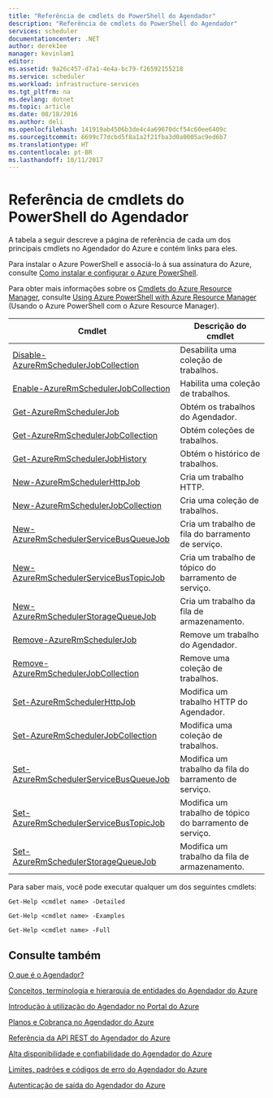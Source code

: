 ```yaml
---
title: "Referência de cmdlets do PowerShell do Agendador"
description: "Referência de cmdlets do PowerShell do Agendador"
services: scheduler
documentationcenter: .NET
author: derek1ee
manager: kevinlam1
editor: 
ms.assetid: 9a26c457-d7a1-4e4a-bc79-f26592155218
ms.service: scheduler
ms.workload: infrastructure-services
ms.tgt_pltfrm: na
ms.devlang: dotnet
ms.topic: article
ms.date: 08/18/2016
ms.author: deli
ms.openlocfilehash: 141919ab4506b3de4c4a69670dcf54c60ee6409c
ms.sourcegitcommit: 6699c77dcbd5f8a1a2f21fba3d0a0005ac9ed6b7
ms.translationtype: HT
ms.contentlocale: pt-BR
ms.lasthandoff: 10/11/2017
---
```

# <a name="scheduler-powershell-cmdlets-reference"></a>Referência de cmdlets do PowerShell do Agendador
A tabela a seguir descreve a página de referência de cada um dos principais cmdlets no Agendador do Azure e contém links para eles.

Para instalar o Azure PowerShell e associá-lo à sua assinatura do Azure, consulte [Como instalar e configurar o Azure PowerShell](/powershell/azure/overview). 

Para obter mais informações sobre os [Cmdlets do Azure Resource Manager](/powershell/azure/overview), consulte [Using Azure PowerShell with Azure Resource Manager](../powershell-azure-resource-manager.md) (Usando o Azure PowerShell com o Azure Resource Manager).

| Cmdlet | Descrição do cmdlet |
| --- | --- |
| [Disable-AzureRmSchedulerJobCollection](/powershell/module/azurerm.scheduler/disable-azurermschedulerjobcollection) |Desabilita uma coleção de trabalhos. |
| [Enable-AzureRmSchedulerJobCollection](/powershell/module/azurerm.scheduler/enable-azurermschedulerjobcollection) |Habilita uma coleção de trabalhos. |
| [Get-AzureRmSchedulerJob](/powershell/module/azurerm.scheduler/get-azurermschedulerjob) |Obtém os trabalhos do Agendador. |
| [Get-AzureRmSchedulerJobCollection](/powershell/module/azurerm.scheduler/get-azurermschedulerjobcollection) |Obtém coleções de trabalhos. |
| [Get-AzureRmSchedulerJobHistory](/powershell/module/azurerm.scheduler/get-azurermschedulerjobhistory) |Obtém o histórico de trabalhos. |
| [New-AzureRmSchedulerHttpJob](/powershell/module/azurerm.scheduler/new-azurermschedulerhttpjob) |Cria um trabalho HTTP. |
| [New-AzureRmSchedulerJobCollection](/powershell/module/azurerm.scheduler/new-azurermschedulerjobcollection) |Cria uma coleção de trabalhos. |
| [New-AzureRmSchedulerServiceBusQueueJob](/powershell/module/azurerm.scheduler/new-azurermschedulerservicebusqueuejob) |Cria um trabalho de fila do barramento de serviço. |
| [New-AzureRmSchedulerServiceBusTopicJob](/powershell/module/azurerm.scheduler/new-azurermschedulerservicebustopicjob) |Cria um trabalho de tópico do barramento de serviço. |
| [New-AzureRmSchedulerStorageQueueJob](/powershell/module/azurerm.scheduler/new-azurermschedulerstoragequeuejob) |Cria um trabalho da fila de armazenamento. |
| [Remove-AzureRmSchedulerJob](/powershell/module/azurerm.scheduler/remove-azurermschedulerjob) |Remove um trabalho do Agendador. |
| [Remove-AzureRmSchedulerJobCollection](/powershell/module/azurerm.scheduler/remove-azurermschedulerjobcollection) |Remove uma coleção de trabalhos. |
| [Set-AzureRmSchedulerHttpJob](/powershell/module/azurerm.scheduler/set-azurermschedulerhttpjob) |Modifica um trabalho HTTP do Agendador. |
| [Set-AzureRmSchedulerJobCollection](/powershell/module/azurerm.scheduler/set-azurermschedulerjobcollection) |Modifica uma coleção de trabalhos. |
| [Set-AzureRmSchedulerServiceBusQueueJob](/powershell/module/azurerm.scheduler/set-azurermschedulerservicebusqueuejob) |Modifica um trabalho da fila do barramento de serviço. |
| [Set-AzureRmSchedulerServiceBusTopicJob](/powershell/module/azurerm.scheduler/set-azurermschedulerservicebustopicjob) |Modifica um trabalho de tópico do barramento de serviço. |
| [Set-AzureRmSchedulerStorageQueueJob](/powershell/module/azurerm.scheduler/set-azurermschedulerstoragequeuejob) |Modifica um trabalho da fila de armazenamento. |

Para saber mais, você pode executar qualquer um dos seguintes cmdlets: 

```
Get-Help <cmdlet name> -Detailed
```
```
Get-Help <cmdlet name> -Examples
```
```
Get-Help <cmdlet name> -Full
```

## <a name="see-also"></a>Consulte também
 [O que é o Agendador?](scheduler-intro.md)

 [Conceitos, terminologia e hierarquia de entidades do Agendador do Azure](scheduler-concepts-terms.md)

 [Introdução à utilização do Agendador no Portal do Azure](scheduler-get-started-portal.md)

 [Planos e Cobrança no Agendador do Azure](scheduler-plans-billing.md)

 [Referência da API REST do Agendador do Azure](https://msdn.microsoft.com/library/mt629143)

 [Alta disponibilidade e confiabilidade do Agendador do Azure](scheduler-high-availability-reliability.md)

 [Limites, padrões e códigos de erro do Agendador do Azure](scheduler-limits-defaults-errors.md)

 [Autenticação de saída do Agendador do Azure](scheduler-outbound-authentication.md)

